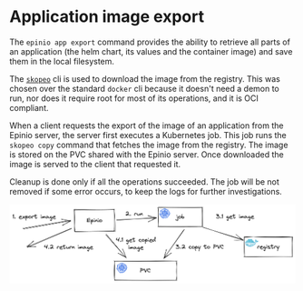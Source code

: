 # Application image export

The `epinio app export` command provides the ability to retrieve all parts of an application (the helm chart, its values and the container image) and save them in the local filesystem.

The [`skopeo`](https://github.com/containers/skopeo) cli is used to download the image from the registry. This was chosen over the standard `docker` cli because it doesn't need a demon to run, nor does it require root for most of its operations, and it is OCI compliant.

When a client requests the export of the image of an application from the Epinio server, the server first executes a Kubernetes job. This job runs the `skopeo copy` command that fetches the image from the registry. The image is stored on the PVC shared with the Epinio server. Once downloaded the image is served to the client that requested it.

Cleanup is done only if all the operations succeeded. The job will be not removed if some error occurs, to keep the logs for further investigations.

![app image export](app-image-export.png)